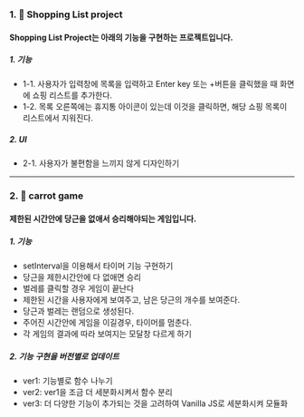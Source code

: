 ### 1. 🎁 Shopping List project

#### Shopping List Project는 아래의 기능을 구현하는 프로젝트입니다.

##### 1. 기능

- 1-1. 사용자가 입력창에 목록을 입력하고 Enter key 또는 +버튼을 클릭했을 때 화면에 쇼핑 리스트를 추가한다.
- 1-2. 목록 오른쪽에는 휴지통 아이콘이 있는데 이것을 클릭하면, 해당 쇼핑 목록이 리스트에서 지워진다.

##### 2. UI

- 2-1. 사용자가 불편함을 느끼지 않게 디자인하기

---

### 2. 🥕 carrot game

#### 제한된 시간안에 당근을 없애서 승리해야되는 게임입니다.

##### 1. 기능

- setInterval을 이용해서 타이머 기능 구현하기
- 당근을 제한시간안에 다 없애면 승리
- 벌레를 클릭할 경우 게임이 끝난다
- 제한된 시간을 사용자에게 보여주고, 남은 당근의 개수를 보여준다.
- 당근과 벌레는 랜덤으로 생성된다.
- 주어진 시간안에 게임을 이길경우, 타이머를 멈춘다.
- 각 게임의 결과에 따라 보여지는 모달창 다르게 하기

##### 2. 기능 구현을 버전별로 업데이트

- ver1: 기능별로 함수 나누기
- ver2: ver1을 조금 더 세분화시켜서 함수 분리
- ver3: 더 다양한 기능이 추가되는 것을 고려하여 Vanilla JS로 세분화시켜 모듈화
